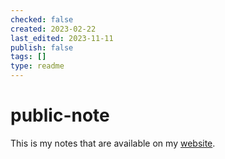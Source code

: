 ```yaml
---
checked: false
created: 2023-02-22
last_edited: 2023-11-11
publish: false
tags: []
type: readme
---
```

# public-note

This is my notes that are available on my [website](https://obsidian.awendland.co.uk/Welcome).
